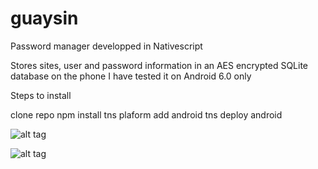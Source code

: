 # guaysin
Password manager developped in Nativescript

Stores sites, user and password information in an AES encrypted SQLite database on the phone
I have tested it on Android 6.0 only

Steps to install

clone repo
npm install
tns plaform add android
tns deploy android

![alt tag](https://github.com/seralb/guaysin/blob/master/guaysin1.png)

![alt tag](https://github.com/seralb/guaysin/blob/master/guaysin2.png)

